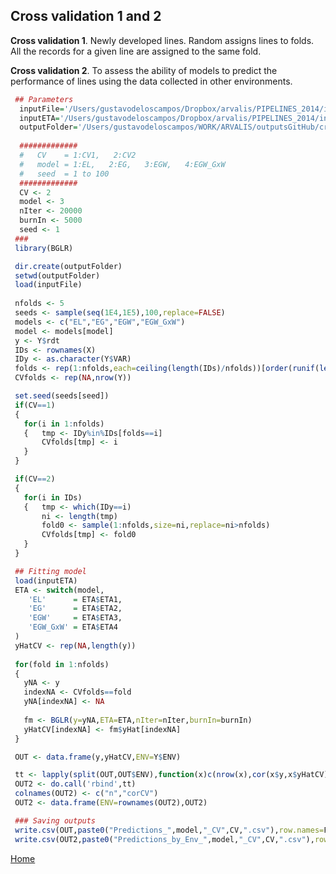 ## Cross validation 1 and 2

**Cross validation 1**.
Newly developed lines. Random assigns lines to folds. All the records for a given line are assigned to the same fold.
 
**Cross validation 2**.
To assess the ability of models to predict the performance of lines using the data collected in other environments.
 
```R
 ## Parameters
  inputFile='/Users/gustavodeloscampos/Dropbox/arvalis/PIPELINES_2014/input/standardized_data.RData'
  inputETA='/Users/gustavodeloscampos/Dropbox/arvalis/PIPELINES_2014/input/ETA.RData'
  outputFolder='/Users/gustavodeloscampos/WORK/ARVALIS/outputsGitHub/cross_validation/'
  
  #############
  #   CV    = 1:CV1,   2:CV2
  #   model = 1:EL,   2:EG,   3:EGW,   4:EGW_GxW
  #   seed  = 1 to 100
  #############
  CV <- 2
  model <- 3       
  nIter <- 20000
  burnIn <- 5000
  seed <- 1
 ###
 library(BGLR)

 dir.create(outputFolder) 
 setwd(outputFolder)
 load(inputFile)
 
 nfolds <- 5
 seeds <- sample(seq(1E4,1E5),100,replace=FALSE)
 models <- c("EL","EG","EGW","EGW_GxW")
 model <- models[model]
 y <- Y$rdt
 IDs <- rownames(X)
 IDy <- as.character(Y$VAR)
 folds <- rep(1:nfolds,each=ceiling(length(IDs)/nfolds))[order(runif(length(IDs)))]
 CVfolds <- rep(NA,nrow(Y))

 set.seed(seeds[seed])
 if(CV==1)
 {
   for(i in 1:nfolds)
   {   tmp <- IDy%in%IDs[folds==i]
       CVfolds[tmp] <- i
   }
 }

 if(CV==2)
 {
   for(i in IDs)
   {   tmp <- which(IDy==i)
       ni <- length(tmp)
       fold0 <- sample(1:nfolds,size=ni,replace=ni>nfolds)
       CVfolds[tmp] <- fold0
   }
 }

 ## Fitting model
 load(inputETA)
 ETA <- switch(model,
	'EL'      = ETA$ETA1, 
	'EG'      = ETA$ETA2,
	'EGW'     = ETA$ETA3,
	'EGW_GxW' = ETA$ETA4 		
 )
 yHatCV <- rep(NA,length(y))
 
 for(fold in 1:nfolds)
 {
   yNA <- y
   indexNA <- CVfolds==fold 
   yNA[indexNA] <- NA
   
   fm <- BGLR(y=yNA,ETA=ETA,nIter=nIter,burnIn=burnIn)
   yHatCV[indexNA] <- fm$yHat[indexNA]
 }

 OUT <- data.frame(y,yHatCV,ENV=Y$ENV)

 tt <- lapply(split(OUT,OUT$ENV),function(x)c(nrow(x),cor(x$y,x$yHatCV)))
 OUT2 <- do.call('rbind',tt)
 colnames(OUT2) <- c("n","corCV")
 OUT2 <- data.frame(ENV=rownames(OUT2),OUT2)

 ### Saving outputs 
 write.csv(OUT,paste0("Predictions_",model,"_CV",CV,".csv"),row.names=F)
 write.csv(OUT2,paste0("Predictions_by_Env_",model,"_CV",CV,".csv"),row.names=F)
```

[Home](https://github.com/gdlc/ARVALIS/blob/master/README.md)
